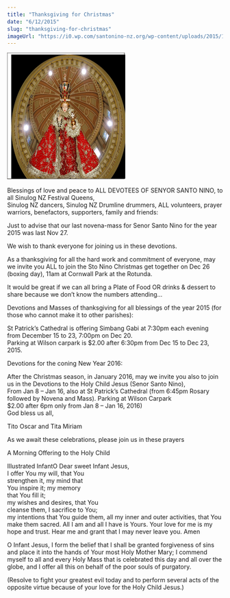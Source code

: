 ```yaml
---
title: "Thanksgiving for Christmas"
date: "6/12/2015"
slug: "thanksgiving-for-christmas"
imageUrl: "https://i0.wp.com/santonino-nz.org/wp-content/uploads/2015/12/Sto-Nino.png?resize=276%2C296"
---
```


[![Sto Nino](assets\images\Sto-Nino.png)](https://i0.wp.com/santonino-nz.org/wp-content/uploads/2015/12/Sto-Nino.png)

Blessings of love and peace to ALL DEVOTEES OF SENYOR SANTO NINO, to all Sinulog NZ Festival Queens,  
Sinulog NZ dancers, Sinulog NZ Drumline drummers, ALL volunteers, prayer warriors, benefactors, supporters, family and friends:

Just to advise that our last novena-mass for Senor Santo Nino for the year 2015 was last Nov 27.

We wish to thank everyone for joining us in these devotions.

As a thanksgiving for all the hard work and commitment of everyone, may we invite you ALL to join the Sto Nino Christmas get together on Dec 26 (boxing day), 11am at Cornwall Park at the Rotunda.

It would be great if we can all bring a Plate of Food OR drinks & dessert to share because we don’t know the numbers attending…

Devotions and Masses of thanksgiving for all blessings of the year 2015 (for those who cannot make it to other parishes):

St Patrick’s Cathedral is offering Simbang Gabi at 7:30pm each evening from December 15 to 23, 7:00pm on Dec 20.  
Parking at Wilson carpark is $2.00 after 6:30pm from Dec 15 to Dec 23, 2015.

Devotions for the coning New Year 2016:

After the Christmas season, in January 2016, may we invite you also to join us in the Devotions to the Holy Child Jesus (Senor Santo Nino),  
From Jan 8 – Jan 16, also at St Patrick’s Cathedral (from 6:45pm Rosary followed by Novena and Mass). Parking at Wilson Carpark  
$2.00 after 6pm only from Jan 8 – Jan 16, 2016)  
God bless us all,

Tito Oscar and Tita Miriam

As we await these celebrations, please join us in these prayers

A Morning Offering to the Holy Child

Illustrated InfantO Dear sweet Infant Jesus,  
I offer You my will, that You  
strengthen it, my mind that  
You inspire it; my memory  
that You fill it;  
my wishes and desires, that You  
cleanse them, I sacrifice to You;  
my intentions that You guide them, all my inner and outer activities, that You make them sacred. All I am and all I have is Yours. Your love for me is my hope and trust. Hear me and grant that I may never leave you. Amen

O Infant Jesus, I form the belief that I shall be granted forgiveness of sins and place it into the hands of Your most Holy Mother Mary; I commend myself to all and every Holy Mass that is celebrated this day and all over the globe, and I offer all this on behalf of the poor souls of purgatory.

(Resolve to fight your greatest evil today and to perform several acts of the opposite virtue because of your love for the Holy Child Jesus.)